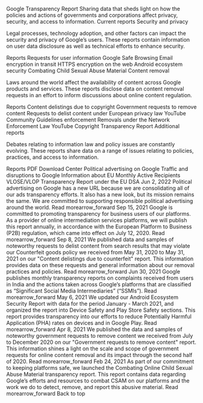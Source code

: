 Google Transparency Report
Sharing data that sheds light on how the policies and actions of governments and corporations affect privacy, security, and access to information.
Current reports
Security and privacy

Legal processes, technology adoption, and other factors can impact the security and privacy of Google’s users. These reports contain information on user data disclosure as well as technical efforts to enhance security.

Reports
Requests for user information
Google Safe Browsing
Email encryption in transit
HTTPS encryption on the web
Android ecosystem security
Combating Child Sexual Abuse Material
Content removal

Laws around the world affect the availability of content across Google products and services. These reports disclose data on content removal requests in an effort to inform discussions about online content regulation.

Reports
Content delistings due to copyright
Government requests to remove content
Requests to delist content under European privacy law
YouTube Community Guidelines enforcement
Removals under the Network Enforcement Law
YouTube Copyright Transparency Report
Additional reports

Debates relating to information law and policy issues are constantly evolving. These reports share data on a range of issues relating to policies, practices, and access to information.

Reports
PDF Download Center
Political advertising on Google
Traffic and disruptions to Google
Information about EU Monthly Active Recipients
VLOSE/VLOP Transparency Report under the EU DSA
Jun 2, 2022
Political advertising on Google has a new URL because we are consolidating all of our ads transparency efforts. It also has a new look, but its mission remains the same. We are committed to supporting responsible political advertising around the world.
Read morearrow_forward
Sep 15, 2021
Google is committed to promoting transparency for business users of our platforms. As a provider of online intermediation services platforms, we will publish this report annually, in accordance with the European Platform to Business (P2B) regulation, which came into effect on July 12, 2020.
Read morearrow_forward
Sep 8, 2021
We published data and samples of noteworthy requests to delist content from search results that may violate our Counterfeit goods policy we received from May 31, 2020 to May 31, 2021 on our "Content delistings due to counterfeit" report. This information provides data on these requests and general information about our removal practices and policies.
Read morearrow_forward
Jun 30, 2021
Google publishes monthly transparency reports on complaints received from users in India and the actions taken across Google’s platforms that are classified as “Significant Social Media Intermediaries” (“SSMIs”).
Read morearrow_forward
May 6, 2021
We updated our Android Ecosystem Security Report with data for the period January - March 2021, and organized the report into Device Safety and Play Store Safety sections. This report provides transparency into our efforts to reduce Potentially Harmful Application (PHA) rates on devices and in Google Play.
Read morearrow_forward
Apr 8, 2021
We published the data and samples of noteworthy government requests to remove content we received from July to December 2020 on our "Government requests to remove content" report. This information shines a light on the scale and scope of government requests for online content removal and its impact through the second half of 2020.
Read morearrow_forward
Feb 24, 2021
As part of our commitment to keeping platforms safe, we launched the Combating Online Child Sexual Abuse Material transparency report. This report contains data regarding Google’s efforts and resources to combat CSAM on our platforms and the work we do to detect, remove, and report this abusive material.
Read morearrow_forward
Back to top
